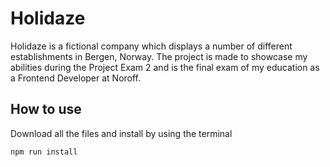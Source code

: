 # Holidaze 
Holidaze is a fictional company which displays a number of different establishments in Bergen, Norway. The project is made to showcase my abilities during the Project Exam 2 and is the final exam of my education as a Frontend Developer at Noroff.

## How to use
Download all the files and install by using the terminal
```node
npm run install
``` 
